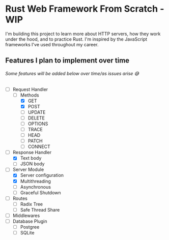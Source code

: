 # Rust Web Framework From Scratch - WIP
I'm building this project to learn more about HTTP servers, how they work under the hood, and to practice Rust.
I'm inspired by the JavaScript frameworks I've used throughout my career. <br>
##

## Features I plan to implement over time
###### Some features will be added below over time/as issues arise 😅
- [ ] Request Handler
  - [ ] Methods
    - [X] GET
    - [X] POST
    - [ ] UPDATE
    - [ ] DELETE
    - [ ] OPTIONS
    - [ ] TRACE
    - [ ] HEAD
    - [ ] PATCH
    - [ ] CONNECT
- [ ] Response Handler
  - [x] Text body
  - [ ] JSON body
- [ ] Server Module
    - [x] Server configuration
    - [x] Multithreading
    - [ ] Asynchronous
    - [ ] Graceful Shutdown
- [ ] Routes  
  - [ ] Radix Tree
  - [ ] Safe Thread Share
- [ ] Middlewares
- [ ] Database Plugin
  - [ ] Postgree
  - [ ] SQLite